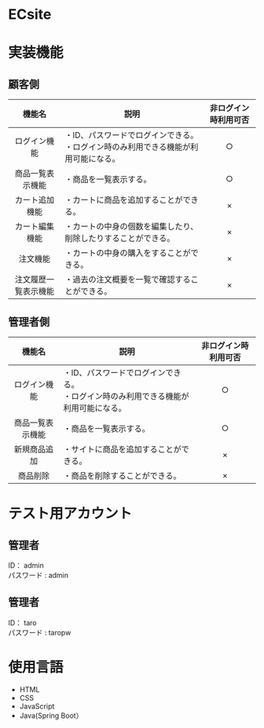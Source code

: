 # ECsite

# 実装機能

## 顧客側
| 機能名 | 説明 | 非ログイン時利用可否 |
:---:|----|:---:
| ログイン機能 | ・ID、パスワードでログインできる。<br>・ログイン時のみ利用できる機能が利用可能になる。 | ○ |
| 商品一覧表示機能 | ・商品を一覧表示する。 | ○ |
| カート追加機能 | ・カートに商品を追加することができる。 | × |
| カート編集機能 | ・カートの中身の個数を編集したり、削除したりすることができる。 | × |
| 注文機能 | ・カートの中身の購入をすることができる。 | × |
| 注文履歴一覧表示機能 | ・過去の注文概要を一覧で確認することができる。 | × |

## 管理者側
| 機能名 | 説明 | 非ログイン時利用可否 |
:---:|----|:---:
| ログイン機能 | ・ID、パスワードでログインできる。<br>・ログイン時のみ利用できる機能が利用可能になる。 | ○ |
| 商品一覧表示機能 | ・商品を一覧表示する。 | ○ |
| 新規商品追加 | ・サイトに商品を追加することができる。 | × |
| 商品削除 | ・商品を削除することができる。 | × |

# テスト用アカウント
## 管理者
ID： admin <br>
パスワード : admin

## 管理者
ID： taro <br>
パスワード : taropw

# 使用言語
- HTML
- CSS
- JavaScript
- Java(Spring Boot）
